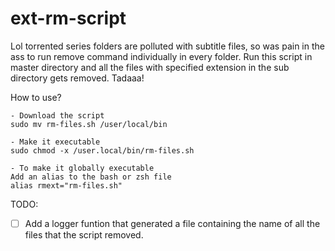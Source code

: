 # ext-rm-script

Lol torrented series folders are polluted with subtitle files, so was pain in the ass to run remove command individually in every
folder. Run this script in master directory and all the files with specified extension in the sub directory gets removed. Tadaaa!

How to use?
```
- Download the script
sudo mv rm-files.sh /user/local/bin

- Make it executable
sudo chmod -x /user.local/bin/rm-files.sh

- To make it globally executable
Add an alias to the bash or zsh file 
alias rmext="rm-files.sh"

```
TODO:

- [ ] Add a logger funtion that generated a file containing the name of all the files that the script removed.
